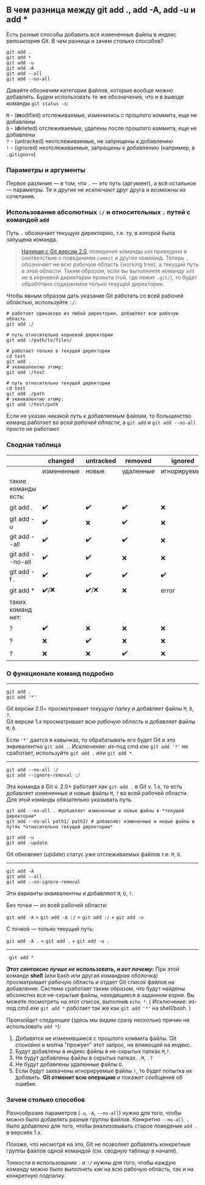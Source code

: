 ## В чем разница между git add ., add -A, add -u и add *
Есть разные способы добавить все измененные файлы в индекс репозитория Git. В чем разница и зачем столько способов?

```
git add .
git add *
git add -u
git add -A
git add --all
git add --no-all
```

Давайте обозначим категории файлов, которые вообще можно добавлять. Будем использовать те же обозначения, что и в выводе команды  `git status -s`:

`M`  - (**m**odified) отслеживаемые, изменились с прошлого коммита, еще не добавлены  
`D`  - (**d**eleted) отслеживаемые, удалены после прошлого коммита, еще не добавлены  
`?`  - (untracked) неотслеживаемые, не запрещены к добавлению  
`!`  - (ignored) неотслеживаемые, запрещены к добавлению (например, в  `.gitignore`)

### Параметры и аргументы

Первое различие — в том, что  `.`  — это путь (аргумент), а всё остальное — параметры. Те и другие не исключают друг друга и возможны их сочетания.

### Использование абсолютных  `:/`  и относительных  `.`  путей с командой  `add`

Путь  `.`  обозначает текущую директорию, т.е. ту, в которой была запущена команда.

> [Начиная с Git версии
> 2.0](https://github.com/git/git/blob/master/Documentation/RelNotes/1.8.3.txt#L19-L30),
> поведение команды `add` приведено в соответствие с поведением `commit`
> и других комманд. Теперь `.` обозначает не всю рабочую область
> (working tree), а текущий путь в этой области.
Таким образом, если вы выполняете команду  `add`  не в корневой директории проекта (той, где лежит  `.git/`), то будет обработано содержимое только текущей директории.

Чтобы явным образом дать указание Git работать со всей рабочей областью, используйте  `:/`:

```
# работает одинаково из любой директории, добавляет всю рабочую область
git add :/

# путь относительно корневой директории
git add :/path/to/files/

# работает только в текущей директории
cd test
git add .
# эквивалентно этому:
git add :/test

# путь относительно текущей директории
cd test
git add ./path
# эквивалентно этому:
git add :/test/path

```

Если не указан никакой путь к добавляемым файлам, то большинство команд работает во  _всей рабочей области_, а  `git add`  и  `git add --no-all`  просто не работают.

### Сводная таблица
|                     | changed    | untracked | removed   | ignored      |
|---------------------|------------|-----------|-----------|--------------|
|                     | измененные | новые     | удаленные | игнорируемые |
| такие команды есть: |            |           |           |              |
|    git add .        | ✔️          | ✔️         | ✔️         | ❌            |
|    git add -u       | ✔️          | ❌         | ✔️         | ❌            |
|    git add --all    | ✔️          | ✔️         | ✔️         | ❌            |
|    git add --no-all | ✔️          | ✔️         | ❌         | ❌            |
|    git add -f .     | ✔️          | ✔️         | ✔️         | ✔️            |
|    git add *        | ✔️/❌       | ✔️/❌     | ❌         |   error        |
| таких команд нет:   |            |           |           |              |
| ?                   | ✔️          | ❌         | ❌         | ❌            |
| ?                   | ❌          | ✔️         | ❌         | ❌            |
| ?                   | ❌          | ❌         | ✔️         | ❌            |

### О функционале команд подробно

----------

```
git add .
git add '*'

```

Git версии 2.0+ просматривает  _текущую папку_  и добавляет файлы  `M`,  `D`,  `?`.  
Git версии 1.х просматривает всю  _рабочую область_  и добавляет файлы  `M`,  `D`.

Если  `'*'`  дается в кавычках, то обрабатывать его будет Git и это эквивалентно  `git add .`. Исключение: из-под cmd.exe  `git add '*'`  не сработает, используйте  `git add .`  или  `git add *`.

----------

```
git add --no-all :/
git add --ignore-removal :/

```

Эта команда в Git v. 2.0+ работает как  `git add .`  в Git v. 1.x, то есть добавляет измененные и новые файлы  `M`,  `?`  во всей рабочей области. Для этой команды обязательно указывать путь.
```
git add --no-all . #добавляет измененные и новые файлы в *текущей директории*
git add --no-all path1/ path2/ # добавляет измененные и новые файлы в путях *относительно текущей директории*
```
```
git add -u
git add -update

```

Git обновляет (update) статус уже отслеживаемых файлов т.е.  `M`,  `D`.

----------

```
git add -A
git add --all
git add --no-ignore-removal

```

Эти варианты эквивалентны и добавляют  `M`,  `D`,  `?`.

Без точки — из всей рабочей области:

`git add -A`  =  `git add -A :/`  =  `git add :/`  +  `git add -u`

С точкой — только текущий путь:

`git add -A .`  =  `git add .`  +  `git add -u .`

----------

```
 git add *
```
***Этот синтаксис лучше не использовать, и вот почему:***
При этой команде  **shell**  (или bash или другая командная оболочка) просматривает рабочую область и отдает Git список файлов на добавление. Система сработает таким образом, что будут найдены абсолютно все не-скрытые файлы, находящиеся в заданном корне. Вы можете посмотреть на этот список, выполнив  `echo *`. ( Исключение: из-под cmd.exe  `git add *`  работает так же как  `git add '*'`  на shell/bash. )

Произойдет следующее (здесь мы видим сразу несколько причин не использовать  `add *`):

1.  Добавятся не изменившиеся с прошлого коммита файлы. Git спокойно и молча "прожует" этот запрос, не влияющий на индекс.
2.  Будут добавлены в индекс файлы в не-скрытых папках  `M`,`?`.
3.  Не будут добавлены файлы в скрытых папках.  `.M`,  `.?`
4.  Не будут добавлены удаленные файлы  `D`.
5.  Если будут захвачены игнорируемые файлы  `!`, то будет попытка их добавить.  **Git отменит всю операцию**  и покажет сообщение об ошибке.

### Зачем столько способов

Разнообразие параметров (`-u`,  `-A`,  `--no-all`) нужно для того, чтобы можно было добавлять разные группы файлов. Конкретно  `--no-all .`  было добавлено для того, чтобы реализовывать старое поведение  `add .`  в версиях 1.х.

Похоже, что несмотря на это, Git не позволяет добавлять конкретные группы файлов одной командой (см. сводную таблицу в начале).

Тонкости в использовании  `.`  и  `:/`  нужны для того, чтобы каждую команду можно было выполнять как на всю рабочую область, так и на конкретную подпапку.